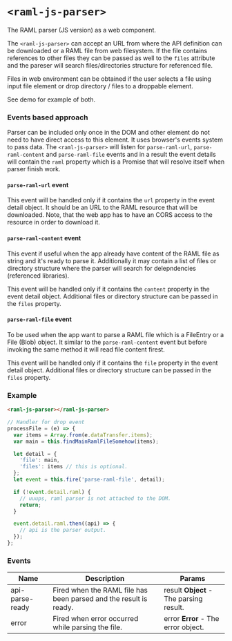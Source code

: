 
# `<raml-js-parser>`
The RAML parser (JS version) as a web component.

The `<raml-js-parser>` can accept an URL from where the API definition can be
downloaded or a RAML file from web filesystem. If the file contains references
to other files they can be passed as well to the `files` attribute and the pareser
will search files/directories structure for referenced file.

Files in web environment can be obtained if the user selects a file using
input file element or drop directory / files to a droppable element.

See demo for example of both.

### Events based approach

Parser can be included only once in the DOM and other element do not need to have
direct access to this element. It uses browser's events system to pass data.
The `<raml-js-parser>` will listen for `parse-raml-url`, `parse-raml-content`
and `parse-raml-file` events and in a result the event details will contain the
`raml` property which is a Promise that will resolve itself when parser
finish work.

#### `parse-raml-url` event
This event will be handled only if it contains the `url` property in the
event detail object. It should be an URL to the RAML resource that will be
downloaded.
Note, that the web app has to have an CORS access to the resource in order to
download it.

#### `parse-raml-content` event
This event if useful when the app already have content of the RAML file as string
and it's ready to parse it.
Additionally it may contain a list of files or directory structure where the
parser will search for delepndencies (referenced libraries).

This event will be handled only if it contains the `content` property in
the event detail object. Additional files or directory structure can be
passed in the `files` property.

#### `parse-raml-file` event
To be used when the app want to parse a RAML file which is a FileEntry or
a File (Blob) object. It similar to the `parse-raml-content` event but before
invoking the same method it will read file content firest.

This event will be handled only if it contains the `file` property in
the event detail object. Additional files or directory structure can be
passed in the `files` property.


### Example
``` html
<raml-js-parser></raml-js-parser>
```

``` javascript
// Handler for drop event
processFile = (e) => {
  var items = Array.from(e.dataTransfer.items);
  var main = this.findMainRamlFileSomehow(items);

  let detail = {
    'file': main,
    'files': items // this is optional.
  };
  let event = this.fire('parse-raml-file', detail);

  if (!event.detail.raml) {
    // uuups, raml parser is not attached to the DOM.
    return;
  }

  event.detail.raml.then((api) => {
    // api is the parser output.
  });
};
```



### Events
| Name | Description | Params |
| --- | --- | --- |
| api-parse-ready | Fired when the RAML file has been parsed and the result is ready. | result **Object** - The parsing result. |
| error | Fired when error occurred while parsing the file. | error **Error** - The error object. |
